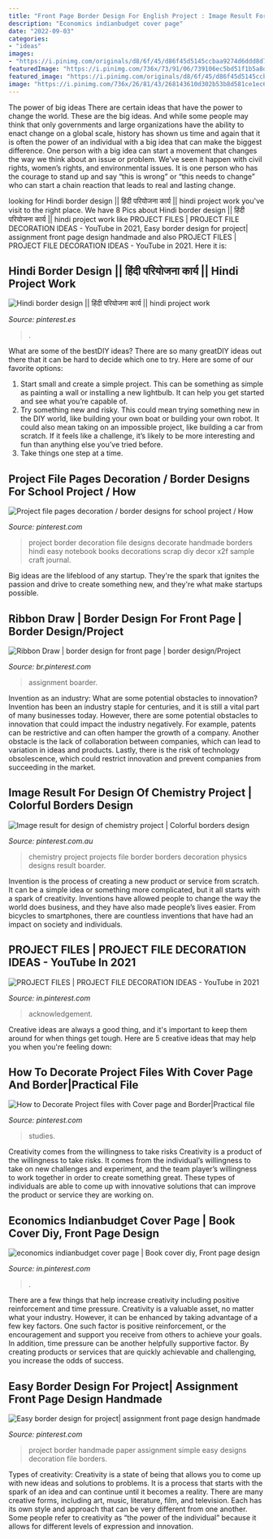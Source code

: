```yaml
---
title: "Front Page Border Design For English Project : Image Result For Design Of Chemistry Project"
description: "Economics indianbudget cover page"
date: "2022-09-03"
categories:
- "ideas"
images:
- "https://i.pinimg.com/originals/d8/6f/45/d86f45d5145ccbaa9274d6ddd8d7ac01.jpg"
featuredImage: "https://i.pinimg.com/736x/73/91/06/739106ec5bd51f1b5a8dab7615b00990.jpg"
featured_image: "https://i.pinimg.com/originals/d8/6f/45/d86f45d5145ccbaa9274d6ddd8d7ac01.jpg"
image: "https://i.pinimg.com/736x/26/81/43/268143610d302b53b8d581ce1ec65982.jpg"
---
```



The power of big ideas
There are certain ideas that have the power to change the world. These are the big ideas. And while some people may think that only governments and large organizations have the ability to enact change on a global scale, history has shown us time and again that it is often the power of an individual with a big idea that can make the biggest difference.
One person with a big idea can start a movement that changes the way we think about an issue or problem. We’ve seen it happen with civil rights, women’s rights, and environmental issues. It is one person who has the courage to stand up and say “this is wrong” or “this needs to change” who can start a chain reaction that leads to real and lasting change.

	

		
looking for Hindi border design || हिंदी परियोजना कार्य || hindi project work you've visit to the right place. We have 8 Pics about Hindi border design || हिंदी परियोजना कार्य || hindi project work like PROJECT FILES | PROJECT FILE DECORATION IDEAS - YouTube in 2021, Easy border design for project| assignment front page design handmade and also PROJECT FILES | PROJECT FILE DECORATION IDEAS - YouTube in 2021. Here it is:
		
    
## Hindi Border Design || हिंदी परियोजना कार्य || Hindi Project Work

<img loading=lazy src="https://i.pinimg.com/736x/76/07/ab/7607ab03d5534addeab8845802bfd98e.jpg" onerror="this.onerror=null;this.src='https://tse3.mm.bing.net/th?id=OIP.zurH4rTpg22GhOL_QXdptQHaFj&amp;pid=15.1';" alt="Hindi border design || हिंदी परियोजना कार्य || hindi project work">

_Source: pinterest.es_

>. 

	

What are some of the bestDIY ideas?
There are so many greatDIY ideas out there that it can be hard to decide which one to try. Here are some of our favorite options: 
1) Start small and create a simple project. This can be something as simple as painting a wall or installing a new lightbulb. It can help you get started and see what you’re capable of. 
2) Try something new and risky. This could mean trying something new in the DIY world, like building your own boat or building your own robot. It could also mean taking on an impossible project, like building a car from scratch. If it feels like a challenge, it’s likely to be more interesting and fun than anything else you’ve tried before. 
3) Take things one step at a time.

    
## Project File Pages Decoration / Border Designs For School Project / How

<img loading=lazy src="https://i.pinimg.com/736x/66/51/5b/66515bb35e6b03ecefd1e7045980619e.jpg" onerror="this.onerror=null;this.src='https://tse1.mm.bing.net/th?id=OIP.1juYGc1rlwBD8V7HijyuFwAAAA&amp;pid=15.1';" alt="Project file pages decoration / border designs for school project / How">

_Source: pinterest.com_

>project border decoration file designs decorate handmade borders hindi easy notebook books decorations scrap diy decor x2f sample craft journal. 

	

Big ideas are the lifeblood of any startup. They're the spark that ignites the passion and drive to create something new, and they're what make startups possible.

    
## Ribbon Draw | Border Design For Front Page | Border Design/Project

<img loading=lazy src="https://i.pinimg.com/736x/47/26/c1/4726c1ac37b5119810b454fb39eaad31.jpg" onerror="this.onerror=null;this.src='https://tse4.mm.bing.net/th?id=OIP.fnLbtjBR1AxODP8GRGMObAHaEK&amp;pid=15.1';" alt="Ribbon Draw | border design for front page | border design/Project">

_Source: br.pinterest.com_

>assignment boarder. 

	

Invention as an industry: What are some potential obstacles to innovation?
Invention has been an industry staple for centuries, and it is still a vital part of many businesses today. However, there are some potential obstacles to innovation that could impact the industry negatively. For example, patents can be restrictive and can often hamper the growth of a company. Another obstacle is the lack of collaboration between companies, which can lead to variation in ideas and products. Lastly, there is the risk of technology obsolescence, which could restrict innovation and prevent companies from succeeding in the market.

    
## Image Result For Design Of Chemistry Project | Colorful Borders Design

<img loading=lazy src="https://i.pinimg.com/736x/26/81/43/268143610d302b53b8d581ce1ec65982.jpg" onerror="this.onerror=null;this.src='https://tse1.mm.bing.net/th?id=OIP.HmENM7ci4XkMgOwnIav36QHaEK&amp;pid=15.1';" alt="Image result for design of chemistry project | Colorful borders design">

_Source: pinterest.com.au_

>chemistry project projects file border borders decoration physics designs result boarder. 

	

Invention is the process of creating a new product or service from scratch. It can be a simple idea or something more complicated, but it all starts with a spark of creativity. Inventions have allowed people to change the way the world does business, and they have also made people’s lives easier. From bicycles to smartphones, there are countless inventions that have had an impact on society and individuals.

    
## PROJECT FILES | PROJECT FILE DECORATION IDEAS - YouTube In 2021

<img loading=lazy src="https://i.pinimg.com/originals/d8/6f/45/d86f45d5145ccbaa9274d6ddd8d7ac01.jpg" onerror="this.onerror=null;this.src='https://tse2.mm.bing.net/th?id=OIP.DwRKBlcdDMvcrk_3HsvcEQHaFj&amp;pid=15.1';" alt="PROJECT FILES | PROJECT FILE DECORATION IDEAS - YouTube in 2021">

_Source: in.pinterest.com_

>acknowledgement. 

	

Creative ideas are always a good thing, and it's important to keep them around for when things get tough. Here are 5 creative ideas that may help you when you're feeling down: 

    
## How To Decorate Project Files With Cover Page And Border|Practical File

<img loading=lazy src="https://i.pinimg.com/736x/54/62/02/546202fca0f290407c64cc709d4f1c3b.jpg" onerror="this.onerror=null;this.src='https://tse3.mm.bing.net/th?id=OIP._3xKv2puolic9Z6_chehgwHaFj&amp;pid=15.1';" alt="How to Decorate Project files with Cover page and Border|Practical file">

_Source: pinterest.com_

>studies. 

	

Creativity comes from the willingness to take risks
Creativity is a product of the willingness to take risks. It comes from the individual’s willingness to take on new challenges and experiment, and the team player’s willingness to work together in order to create something great. These types of individuals are able to come up with innovative solutions that can improve the product or service they are working on.

    
## Economics Indianbudget Cover Page | Book Cover Diy, Front Page Design

<img loading=lazy src="https://i.pinimg.com/736x/73/91/06/739106ec5bd51f1b5a8dab7615b00990.jpg" onerror="this.onerror=null;this.src='https://tse4.mm.bing.net/th?id=OIP.MSStQ3vm-8t0Xz1LCEiJLQHaJ3&amp;pid=15.1';" alt="economics indianbudget cover page | Book cover diy, Front page design">

_Source: in.pinterest.com_

>. 

	

There are a few things that help increase creativity including positive reinforcement and time pressure.
Creativity is a valuable asset, no matter what your industry. However, it can be enhanced by taking advantage of a few key factors. One such factor is positive reinforcement, or the encouragement and support you receive from others to achieve your goals. In addition, time pressure can be another helpfully supportive factor. By creating products or services that are quickly achievable and challenging, you increase the odds of success.

    
## Easy Border Design For Project| Assignment Front Page Design Handmade

<img loading=lazy src="https://i.pinimg.com/736x/f8/b6/bd/f8b6bd0e947db8efe216c3f6a764bb3e.jpg" onerror="this.onerror=null;this.src='https://tse4.mm.bing.net/th?id=OIP.kvjWOUQhWwnNccHxzrRjzwHaFj&amp;pid=15.1';" alt="Easy border design for project| assignment front page design handmade">

_Source: pinterest.com_

>project border handmade paper assignment simple easy designs decoration file borders. 

	

Types of creativity:
Creativity is a state of being that allows you to come up with new ideas and solutions to problems. It is a process that starts with the spark of an idea and can continue until it becomes a reality. There are many creative forms, including art, music, literature, film, and television. Each has its own style and approach that can be very different from one another. Some people refer to creativity as “the power of the individual” because it allows for different levels of expression and innovation.

